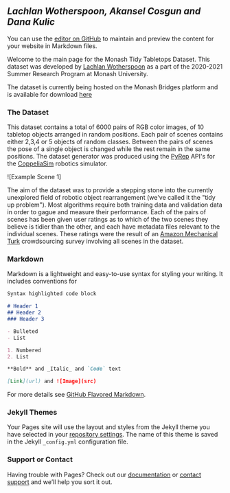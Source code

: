 ## *Lachlan Wotherspoon, Akansel Cosgun and Dana Kulic*

You can use the [editor on GitHub](https://github.com/lachwot/lachwot.github.io/edit/main/index.md) to maintain and preview the content for your website in Markdown files.

Welcome to the main page for the Monash Tidy Tabletops Dataset. This dataset was developed by [Lachlan Wotherspoon](https://github.com/lachwot) as a part of the 2020-2021 Summer Research Program at Monash University.

The dataset is currently being hosted on the Monash Bridges platform and is available for download [here](https://google.com)

### The Dataset
This dataset contains a total of 6000 pairs of RGB color images, of 10 tabletop objects arranged in random positions. Each pair of scenes contains either 2,3,4 or 5 objects of random classes. Between the pairs of scenes the pose of a single object is changed while the rest remain in the same positions. The dataset generator was produced using the [PyRep](https://github.com/stepjam/PyRep) API's for the [CoppeliaSim](https://www.coppeliarobotics.com/) robotics simulator.

![Example Scene 1]

The aim of the dataset was to provide a stepping stone into the currently unexplored field of robotic object rearrangement (we've called it the "tidy up problem"). Most algorithms require both training data and validation data in order to gague and measure their performance. Each of the pairs of scenes has been given user ratings as to which of the two scenes they believe is tidier than the other, and each have metadata files relevant to the individual scenes. These ratings were the result of an [Amazon Mechanical Turk](https://www.mturk.com/) crowdsourcing survey involving all scenes in the dataset.


### Markdown

Markdown is a lightweight and easy-to-use syntax for styling your writing. It includes conventions for

```markdown
Syntax highlighted code block

# Header 1
## Header 2
### Header 3

- Bulleted
- List

1. Numbered
2. List

**Bold** and _Italic_ and `Code` text

[Link](url) and ![Image](src)
```

For more details see [GitHub Flavored Markdown](https://guides.github.com/features/mastering-markdown/).

### Jekyll Themes

Your Pages site will use the layout and styles from the Jekyll theme you have selected in your [repository settings](https://github.com/lachwot/lachwot.github.io/settings). The name of this theme is saved in the Jekyll `_config.yml` configuration file.

### Support or Contact

Having trouble with Pages? Check out our [documentation](https://docs.github.com/categories/github-pages-basics/) or [contact support](https://support.github.com/contact) and we’ll help you sort it out.
